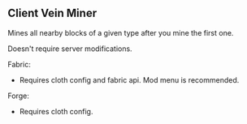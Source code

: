 ## Client Vein Miner
Mines all nearby blocks of a given type after you mine the first one.

Doesn't require server modifications.

 

Fabric:

 - Requires cloth config and fabric api. Mod menu is recommended.

 

Forge:

- Requires cloth config.
